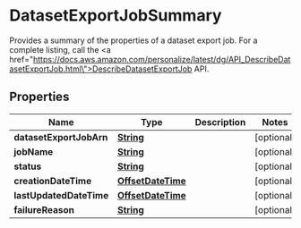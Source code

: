 

# DatasetExportJobSummary

Provides a summary of the properties of a dataset export job. For a complete listing, call the <a href=\"https://docs.aws.amazon.com/personalize/latest/dg/API_DescribeDatasetExportJob.html\">DescribeDatasetExportJob</a> API.

## Properties

| Name | Type | Description | Notes |
|------------ | ------------- | ------------- | -------------|
|**datasetExportJobArn** | [**String**](String.md) |  |  [optional] |
|**jobName** | [**String**](String.md) |  |  [optional] |
|**status** | [**String**](String.md) |  |  [optional] |
|**creationDateTime** | [**OffsetDateTime**](OffsetDateTime.md) |  |  [optional] |
|**lastUpdatedDateTime** | [**OffsetDateTime**](OffsetDateTime.md) |  |  [optional] |
|**failureReason** | [**String**](String.md) |  |  [optional] |



